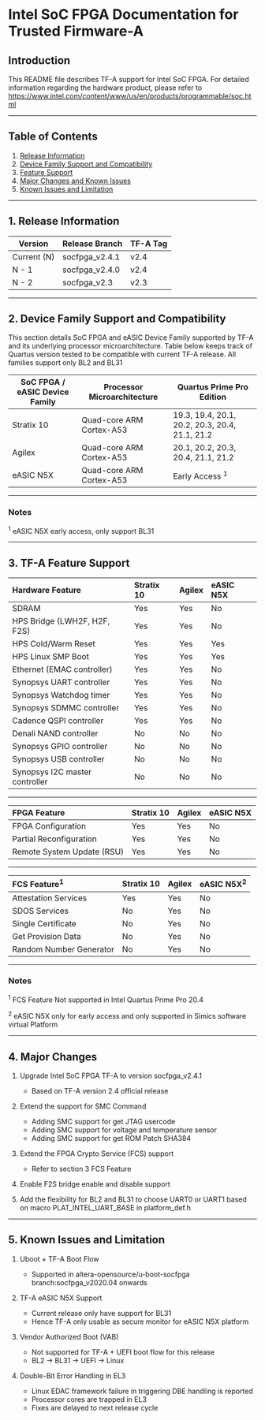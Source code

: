 # Intel SoC FPGA Documentation for Trusted Firmware-A

## Introduction

This README file describes TF-A support for Intel SoC FPGA.
For detailed information regarding the hardware product, please refer to
https://www.intel.com/content/www/us/en/products/programmable/soc.html

----

## Table of Contents

1. [Release Information](#1-release-information)
2. [Device Family Support and Compatibility](#2-device-family-support-and-compatibility)
3. [Feature Support](#3-tf-a-feature-support)
4. [Major Changes and Known Issues](#4-major-changes)
5. [Known Issues and Limitation](#5-known-issues-and-limitation)

----

## 1. Release Information

Version		|	Release Branch		|	TF-A Tag
-------		|	--------------		|	--------
Current (N)	|	socfpga_v2.4.1		|	v2.4
N - 1		|	socfpga_v2.4.0		|	v2.4
N - 2		|	socfpga_v2.3		|	v2.3

----

## 2. Device Family Support and Compatibility

This section details SoC FPGA and eASIC Device Family supported by TF-A and its underlying 
processor microarchitecture. Table below keeps track of Quartus version tested 
to be compatible with current TF-A release. All families support only BL2 and BL31


SoC FPGA / eASIC Device Family	|	Processor Microarchitecture	|	Quartus Prime Pro Edition
---------------------		|	---------------------------	|	-------------------------------
Stratix 10			|	Quad-core ARM Cortex-A53	|	19.3, 19.4, 20.1, 20.2, 20.3, 20.4, 21.1, 21.2
Agilex				|	Quad-core ARM Cortex-A53	|	20.1, 20.2, 20.3, 20.4, 21.1, 21.2
eASIC N5X			|	Quad-core ARM Cortex-A53	|	Early Access <sup>1</sup>

----

### Notes
<sup>1</sup> eASIC N5X early access, only support BL31

----

## 3. TF-A Feature Support

Hardware Feature		|	Stratix 10	|	Agilex		|	eASIC N5X
:----------------		|	:----------	|	:------		|	:------------
SDRAM				|	Yes		|	Yes		|	No
HPS Bridge (LWH2F, H2F, F2S)	|	Yes		|	Yes		|	No
HPS Cold/Warm Reset		|	Yes		|	Yes		|	Yes
HPS Linux SMP Boot		|	Yes		|	Yes		|	Yes
Ethernet (EMAC controller)	|	Yes		|	Yes		|	No
Synopsys UART controller	|	Yes		|	Yes		|	No
Synopsys Watchdog timer		|	Yes		|	Yes		|	No
Synopsys SDMMC controller	|	Yes		|	Yes		|	No
Cadence QSPI controller		|	Yes		|	Yes		|	No
Denali NAND controller		|	No		|	No		|	No
Synopsys GPIO controller	|	No		|	No		|	No
Synopsys USB controller		|	No		|	No		|	No
Synopsys I2C master controller	|	No		|	No		|	No

----

FPGA Feature			|	Stratix 10	|	Agilex		|	eASIC N5X
:------------			|	:----------	|	:------		|	:------------
FPGA Configuration		|	Yes		|	Yes		|	No
Partial Reconfiguration		|	Yes		|	Yes		|	No
Remote System Update (RSU)	|	Yes		|	Yes		|	No

----

FCS Feature<sup>1</sup>	|	Stratix 10	|	Agilex		|	eASIC N5X<sup>2</sup>
:------------		|	:----------	|	:------		|	:------------
Attestation Services	|	Yes		|	Yes		|	No
SDOS Services		|	No		|	Yes		|	No
Single Certificate	|	No		|	Yes		|	No
Get Provision Data	|	No		|	Yes		|	No
Random Number Generator	|	No		|	Yes		|	No

----
### Notes
<sup>1</sup> FCS Feature Not supported in Intel Quartus Prime Pro 20.4

<sup>2</sup> eASIC N5X only for early access and only supported in Simics software virtual Platform

----

## 4. Major Changes

1. Upgrade Intel SoC FPGA TF-A to version socfpga_v2.4.1
 	- Based on TF-A version 2.4 official release

2. Extend the support for SMC Command
	- Adding SMC support for get JTAG usercode
	- Adding SMC support for voltage and temperature sensor
	- Adding SMC support for get ROM Patch SHA384
	
3. Extend the FPGA Crypto Service (FCS) support
	- Refer to section 3 FCS Feature

4. Enable F2S bridge enable and disable support

5. Add the flexibility for BL2 and BL31 to choose UART0 or UART1
   based on macro PLAT_INTEL_UART_BASE in platform_def.h

----

## 5. Known Issues and Limitation

1. Uboot + TF-A Boot Flow
	- Supported in altera-opensource/u-boot-socfpga branch:socfpga_v2020.04 onwards

2. TF-A eASIC N5X Support
	- Current release only have support for BL31
	- Hence TF-A only usable as secure monitor for eASIC N5X platform

3. Vendor Authorized Boot (VAB)
	- Not supported for TF-A + UEFI boot flow for this release
	- BL2 -> BL31 -> UEFI -> Linux

4. Double-Bit Error Handling in EL3
	- Linux EDAC framework failure in triggering DBE handling is reported
	- Processor cores are trapped in EL3
	- Fixes are delayed to next release cycle

